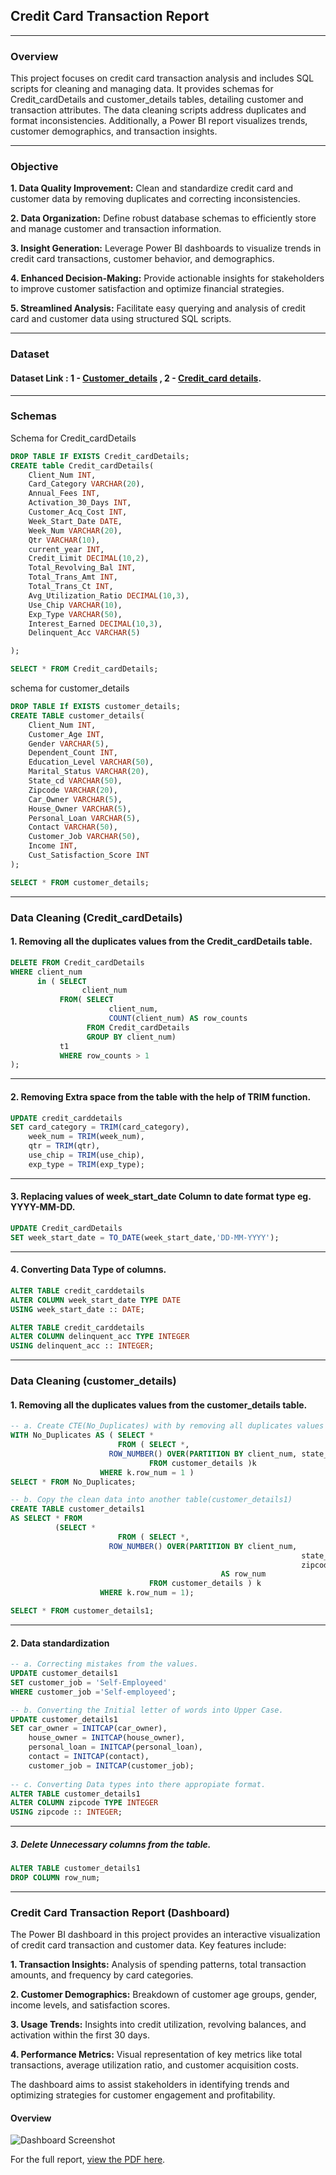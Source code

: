 ## Credit Card Transaction Report

---
### Overview
This project focuses on credit card transaction analysis and includes SQL scripts for cleaning and managing data. It provides schemas for Credit_cardDetails and customer_details tables, detailing customer and transaction attributes. The data cleaning scripts address duplicates and format inconsistencies. Additionally, a Power BI report visualizes trends, customer demographics, and transaction insights.

---
### Objective 
**1. Data Quality Improvement:** Clean and standardize credit card and customer data by removing duplicates and correcting inconsistencies.

**2. Data Organization:** Define robust database schemas to efficiently store and manage customer and transaction information.

**3. Insight Generation:** Leverage Power BI dashboards to visualize trends in credit card transactions, customer behavior, and demographics.

**4. Enhanced Decision-Making:** Provide actionable insights for stakeholders to improve customer satisfaction and optimize financial strategies.

**5. Streamlined Analysis:** Facilitate easy querying and analysis of credit card and customer data using structured SQL scripts.

---
### Dataset
#### Dataset Link : 1 - [Customer_details](./customer.csv) , 2 - [Credit_card details](./credit_card.csv).

---
### Schemas
Schema for Credit_cardDetails
```sql
DROP TABLE IF EXISTS Credit_cardDetails;
CREATE table Credit_cardDetails(
    Client_Num INT,
    Card_Category VARCHAR(20),
    Annual_Fees INT,
    Activation_30_Days INT,
    Customer_Acq_Cost INT,
    Week_Start_Date DATE,
    Week_Num VARCHAR(20),
    Qtr VARCHAR(10),
    current_year INT,
    Credit_Limit DECIMAL(10,2),
    Total_Revolving_Bal INT,
    Total_Trans_Amt INT,
    Total_Trans_Ct INT,
    Avg_Utilization_Ratio DECIMAL(10,3),
    Use_Chip VARCHAR(10),
    Exp_Type VARCHAR(50),
    Interest_Earned DECIMAL(10,3),
    Delinquent_Acc VARCHAR(5)

);

SELECT * FROM Credit_cardDetails;
```

schema for customer_details
```sql
DROP TABLE If EXISTS customer_details;
CREATE TABLE customer_details(
    Client_Num INT,
    Customer_Age INT,
    Gender VARCHAR(5),
    Dependent_Count INT,
    Education_Level VARCHAR(50),
    Marital_Status VARCHAR(20),
    State_cd VARCHAR(50),
    Zipcode VARCHAR(20),
    Car_Owner VARCHAR(5),
    House_Owner VARCHAR(5),
    Personal_Loan VARCHAR(5),
    Contact VARCHAR(50),
    Customer_Job VARCHAR(50),
    Income INT,
    Cust_Satisfaction_Score INT
);

SELECT * FROM customer_details;
```

---
### Data Cleaning (Credit_cardDetails)
#### 1. Removing all the duplicates values from the Credit_cardDetails table.
``` sql
DELETE FROM Credit_cardDetails
WHERE client_num 
      in ( SELECT 
	            client_num
		   FROM( SELECT 
		              client_num, 
					  COUNT(client_num) AS row_counts 
				 FROM Credit_cardDetails 
				 GROUP BY client_num) 
		   t1 
	       WHERE row_counts > 1
);
```

---
#### 2. Removing Extra space from the table with the help of TRIM function.
```sql
UPDATE credit_carddetails
SET card_category = TRIM(card_category),
    week_num = TRIM(week_num),
	qtr = TRIM(qtr),
	use_chip = TRIM(use_chip),
	exp_type = TRIM(exp_type);
```

---
#### 3. Replacing values of week_start_date Column to date format type eg. YYYY-MM-DD.
```sql
UPDATE Credit_cardDetails
SET week_start_date = TO_DATE(week_start_date,'DD-MM-YYYY');
```

---
#### 4. Converting Data Type of columns.
``` sql
ALTER TABLE credit_carddetails
ALTER COLUMN week_start_date TYPE DATE
USING week_start_date :: DATE;

ALTER TABLE credit_carddetails
ALTER COLUMN delinquent_acc TYPE INTEGER
USING delinquent_acc :: INTEGER;
```

---
### Data Cleaning (customer_details)
#### 1. Removing all the duplicates values from the customer_details table.
```sql
-- a. Create CTE(No_Duplicates) with by removing all duplicates values from customer_details.
WITH No_Duplicates AS ( SELECT * 
                        FROM ( SELECT *, 
				      ROW_NUMBER() OVER(PARTITION BY client_num, state_cd, zipcode) AS row_num
                               FROM customer_details )k 
	                WHERE k.row_num = 1 )
SELECT * FROM No_Duplicates;

-- b. Copy the clean data into another table(customer_details1)
CREATE TABLE customer_details1 
AS SELECT * FROM 
	      (SELECT * 
                        FROM ( SELECT *, 
				      ROW_NUMBER() OVER(PARTITION BY client_num, 
	                                                             state_cd, 
	                                                             zipcode)
	                                           AS row_num
                               FROM customer_details ) k 
	                WHERE k.row_num = 1);

SELECT * FROM customer_details1;

```

---
#### 2. Data standardization
``` sql
-- a. Correcting mistakes from the values.
UPDATE customer_details1
SET customer_job = 'Self-Employeed'
WHERE customer_job ='Self-employeed';

-- b. Converting the Initial letter of words into Upper Case.
UPDATE customer_details1
SET car_owner = INITCAP(car_owner),
    house_owner = INITCAP(house_owner),
    personal_loan = INITCAP(personal_loan),
    contact = INITCAP(contact),
    customer_job = INITCAP(customer_job);
	
-- c. Converting Data types into there appropiate format.
ALTER TABLE customer_details1
ALTER COLUMN zipcode TYPE INTEGER
USING zipcode :: INTEGER;
```

---
##### 3. Delete Unnecessary columns from the table. 
```sql
ALTER TABLE customer_details1
DROP COLUMN row_num;
```

---
### Credit Card Transaction Report (Dashboard)

The Power BI dashboard in this project provides an interactive visualization of credit card transaction and customer data. Key features include:

**1. Transaction Insights:** Analysis of spending patterns, total transaction amounts, and frequency by card categories.

**2. Customer Demographics:** Breakdown of customer age groups, gender, income levels, and satisfaction scores.

**3. Usage Trends:** Insights into credit utilization, revolving balances, and activation within the first 30 days.

**4. Performance Metrics:** Visual representation of key metrics like total transactions, average utilization ratio, and customer acquisition costs.

The dashboard aims to assist stakeholders in identifying trends and optimizing strategies for customer engagement and profitability.

#### Overview
![Dashboard Screenshot](./dashboard-preview.PNG)

For the full report, [view the PDF here](./Credit_Card_Transaction_Report.pdf).

